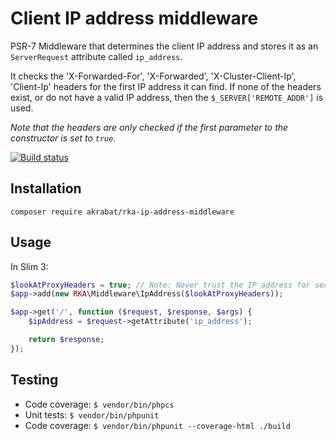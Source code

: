 # Client IP address middleware

PSR-7 Middleware that determines the client IP address and stores it as an `ServerRequest` attribute called `ip_address`.

It checks the 'X-Forwarded-For', 'X-Forwarded', 'X-Cluster-Client-Ip', 'Client-Ip' headers for the first IP address it can find. If none of the headers exist, or do not have a valid IP address, then the `$_SERVER['REMOTE_ADDR']` is used.

*Note that the headers are only checked if the first parameter to the constructor is set to `true`.*

[![Build status][Master image]][Master]

## Installation

`composer require akrabat/rka-ip-address-middleware`

## Usage

In Slim 3:

```php
$lookAtProxyHeaders = true; // Note: Never trust the IP address for security processes!
$app->add(new RKA\Middleware\IpAddress($lookAtProxyHeaders));

$app->get('/', function ($request, $response, $args) {
    $ipAddress = $request->getAttribute('ip_address');

    return $response;
});
```

## Testing

* Code coverage: ``$ vendor/bin/phpcs``
* Unit tests: ``$ vendor/bin/phpunit``
* Code coverage: ``$ vendor/bin/phpunit --coverage-html ./build``


[Master]: https://travis-ci.org/akrabat/rka-content-type-renderer
[Master image]: https://secure.travis-ci.org/akrabat/rka-content-type-renderer.svg?branch=master
